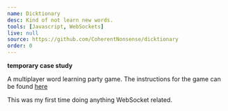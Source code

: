 ```yaml
---
name: Dicktionary
desc: Kind of not learn new words.
tools: [Javascript, WebSockets]
live: null
source: https://github.com/CoherentNonsense/dicktionary
order: 0
---
```


**temporary case study**

A multiplayer word learning party game. The instructions for the game can be found [here](https://github.com/CoherentNonsense/dicktionary#how-to-play)

This was my first time doing anything WebSocket related.